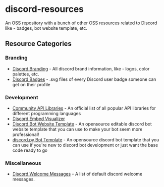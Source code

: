 # discord-resources
An OSS repository with a bunch of other OSS resources related to Discord like - badges, bot website template, etc.

## Resource Categories

### Branding
- [Discord Branding](https://discord.com/branding) - All discord brand information, like - logos, color palettes, etc.
- [Discord Badges](https://github.com/TrustedMercury/discord-resources/tree/master/Discord%20Badges) - .svg files of every Discord user badge someone can get on their profile

### Development
- [Community API Libraries](https://discord.com/developers/docs/topics/community-resources) - An official list of all popular API libraries for different programming languages
- [Discord Embed Visualizer](https://leovoel.github.io/embed-visualizer)
- [Discord Bot Website Template](https://github.com/TrustedMercury/discord-bot-website-template) - An opensource editable discord bot website template that you can use to make your bot seem more professional!
- [discord.py Bot Template](https://github.com/devspace-discord/discordpy-bot-template) - An opensource discord bot template that you can use if you're new to discord bot development or just want the base code ready to go

### Miscellaneous
- [Discord Welcome Messages](https://github.com/TrustedMercury/discord-resources/blob/master/Miscellaneous/Discord%20Welcome%20Messages.txt) - A list of default discord welcome messages.
